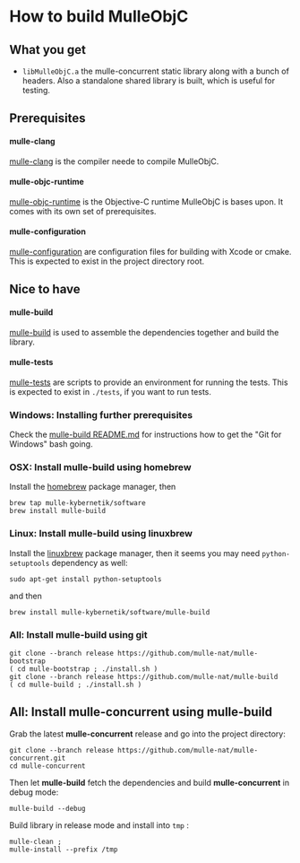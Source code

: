 <!-- [comment]: <> (DO NOT EDIT THIS FILE. EDIT THE TEMPLATE "templates/dox/BUILD.md.scion") -->
# How to build MulleObjC


## What you get

* `libMulleObjC.a` the mulle-concurrent static library along with a
bunch of headers. Also a standalone shared library is built, which is useful
for testing.


## Prerequisites

#### mulle-clang

[mulle-clang](//github.com/codeon-gmbh/mulle-clang/) is the compiler neede
to compile MulleObjC.


#### mulle-objc-runtime

[mulle-objc-runtime](//github.com/mulle-nat/mulle-objc-runtime/)
is the Objective-C runtime MulleObjC is bases upon. It comes with its own set
of prerequisites.

#### mulle-configuration

[mulle-configuration](//github.com/mulle-nat/mulle-configuration/)
are configuration files for building with Xcode or cmake. This is expected to
exist in the project directory root.



## Nice to have

#### mulle-build

[mulle-build](//github.com/mulle-nat/mulle-build) is used
to assemble the dependencies together and build the library.

#### mulle-tests

[mulle-tests](//github.com/mulle-nat/mulle-tests/) are
scripts to provide an environment for running the tests. This is expected to
exist in `./tests`, if you want to run tests.


### Windows: Installing further prerequisites

Check the [mulle-build README.md](//github.com/mulle-nat/mulle-build/README.md)
for instructions how to get the "Git for Windows" bash going.


### OSX: Install mulle-build using homebrew

Install the [homebrew](//brew.sh/) package manager, then

```
brew tap mulle-kybernetik/software
brew install mulle-build
```

### Linux: Install mulle-build using linuxbrew

Install the [linuxbrew](//linuxbrew.sh/) package manager, then it seems you
may need `python-setuptools` dependency as well:

```
sudo apt-get install python-setuptools
```

and then

```
brew install mulle-kybernetik/software/mulle-build
```

### All: Install mulle-build using git

```
git clone --branch release https://github.com/mulle-nat/mulle-bootstrap
( cd mulle-bootstrap ; ./install.sh )
git clone --branch release https://github.com/mulle-nat/mulle-build
( cd mulle-build ; ./install.sh )
```

## All: Install mulle-concurrent using mulle-build


Grab the latest **mulle-concurrent** release and go into the project directory:

```
git clone --branch release https://github.com/mulle-nat/mulle-concurrent.git
cd mulle-concurrent
```

Then let **mulle-build** fetch the dependencies and
build **mulle-concurrent** in debug mode:

```
mulle-build --debug
```

Build library in release mode and install into `tmp` :

```
mulle-clean ;
mulle-install --prefix /tmp
```
